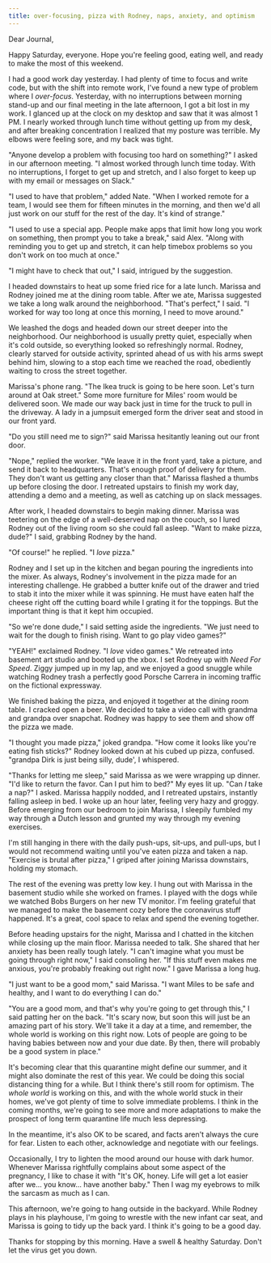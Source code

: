 ```yaml
---
title: over-focusing, pizza with Rodney, naps, anxiety, and optimism
---
```


Dear Journal,

Happy Saturday, everyone.  Hope you're feeling good, eating well, and
ready to make the most of this weekend.

I had a good work day yesterday.  I had plenty of time to focus and
write code, but with the shift into remote work, I've found a new type
of problem where I _over-focus_.  Yesterday, with no interruptions
between morning stand-up and our final meeting in the late afternoon,
I got a bit lost in my work.  I glanced up at the clock on my desktop
and saw that it was almost 1 PM.  I nearly worked through lunch time
without getting up from my desk, and after breaking concentration I
realized that my posture was terrible.  My elbows were feeling sore,
and my back was tight.

"Anyone develop a problem with focusing too hard on something?" I
asked in our afternoon meeting.  "I almost worked through lunch time
today.  With no interruptions, I forget to get up and stretch, and I
also forget to keep up with my email or messages on Slack."

"I used to have that problem," added Nate.  "When I worked remote for
a team, I would see them for fifteen minutes in the morning, and then
we'd all just work on our stuff for the rest of the day.  It's kind of
strange."

"I used to use a special app.  People make apps that limit how long
you work on something, then prompt you to take a break," said Alex.
"Along with reminding you to get up and stretch, it can help timebox
problems so you don't work on too much at once."

"I might have to check that out," I said, intrigued by the suggestion.

I headed downstairs to heat up some fried rice for a late lunch.
Marissa and Rodney joined me at the dining room table.  After we ate,
Marissa suggested we take a long walk around the neighborhood.
"That's perfect," I said.  "I worked for way too long at once this
morning, I need to move around."

We leashed the dogs and headed down our street deeper into the
neighborhood.  Our neighborhood is usually pretty quiet, especially
when it's cold outside, so everything looked so refreshingly normal.
Rodney, clearly starved for outside activity, sprinted ahead of us
with his arms swept behind him, slowing to a stop each time we reached
the road, obediently waiting to cross the street together.

Marissa's phone rang.  "The Ikea truck is going to be here soon.
Let's turn around at Oak street."  Some more furniture for Miles' room
would be delivered soon.  We made our way back just in time for the
truck to pull in the driveway.  A lady in a jumpsuit emerged form the
driver seat and stood in our front yard.

"Do you still need me to sign?" said Marissa hesitantly leaning out
our front door.

"Nope," replied the worker.  "We leave it in the front yard, take a
picture, and send it back to headquarters.  That's enough proof of
delivery for them.  They don't want us getting any closer than that."
Marissa flashed a thumbs up before closing the door.  I retreated
upstairs to finish my work day, attending a demo and a meeting, as
well as catching up on slack messages.

After work, I headed downstairs to begin making dinner.  Marissa was
teetering on the edge of a well-deserved nap on the couch, so I lured
Rodney out of the living room so she could fall asleep.  "Want to make
pizza, dude?" I said, grabbing Rodney by the hand.

"Of course!" he replied.  "I _love_ pizza."

Rodney and I set up in the kitchen and began pouring the ingredients
into the mixer.  As always, Rodney's involvement in the pizza made for
an interesting challenge.  He grabbed a butter knife out of the drawer
and tried to stab it into the mixer while it was spinning.  He must
have eaten half the cheese right off the cutting board while I grating
it for the toppings.  But the important thing is that it kept him
occupied.

"So we're done dude," I said setting aside the ingredients.  "We just
need to wait for the dough to finish rising.  Want to go play video
games?"

"YEAH!" exclaimed Rodney.  "I _love_ video games."  We retreated into
basement art studio and booted up the xbox.  I set Rodney up with
_Need For Speed_.  Ziggy jumped up in my lap, and we enjoyed a good
snuggle while watching Rodney trash a perfectly good Porsche Carrera
in incoming traffic on the fictional expressway.

We finished baking the pizza, and enjoyed it together at the dining
room table.  I cracked open a beer.  We decided to take a video call
with grandma and grandpa over snapchat.  Rodney was happy to see them
and show off the pizza we made.

"I thought you made pizza," joked grandpa.  "How come it looks like
you're eating fish sticks?"  Rodney looked down at his cubed up pizza,
confused.  "grandpa Dirk is just being silly, dude', I whispered.

"Thanks for letting me sleep," said Marissa as we were wrapping up
dinner.  "I'd like to return the favor.  Can I put him to bed?"  My
eyes lit up.  "Can _I_ take a nap?" I asked.  Marissa happily nodded,
and I retreated upstairs, instantly falling asleep in bed.  I woke up
an hour later, feeling very hazy and groggy.  Before emerging from our
bedroom to join Marissa, I sleepily fumbled my way through a Dutch
lesson and grunted my way through my evening exercises.

I'm still hanging in there with the daily push-ups, sit-ups, and
pull-ups, but I would not recommend waiting until you've eaten pizza
and taken a nap.  "Exercise is brutal after pizza," I griped after
joining Marissa downstairs, holding my stomach.

The rest of the evening was pretty low key.  I hung out with Marissa
in the basement studio while she worked on frames.  I played with the
dogs while we watched Bobs Burgers on her new TV monitor.  I'm feeling
grateful that we managed to make the basement cozy before the
coronavirus stuff happened.  It's a great, cool space to relax and
spend the evening together.

Before heading upstairs for the night, Marissa and I chatted in the
kitchen while closing up the main floor.  Marissa needed to talk.  She
shared that her anxiety has been really tough lately.  "I can't
imagine what you must be going through right now," I said consoling
her.  "If this stuff even makes me anxious, you're probably freaking
out right now."  I gave Marissa a long hug.

"I just want to be a good mom," said Marissa.  "I want Miles to be
safe and healthy, and I want to do everything I can do."

"You are a good mom, and that's why you're going to get through this,"
I said patting her on the back.  "It's scary now, but soon this will
just be an amazing part of his story.  We'll take it a day at a time,
and remember, the whole world is working on this right now.  Lots of
people are going to be having babies between now and your due date.
By then, there will probably be a good system in place."

It's becoming clear that this quarantine might define our summer, and
it might also dominate the rest of this year.  We could be doing this
social distancing thing for a while.  But I think there's still room
for optimism.  The _whole world_ is working on this, and with the
whole world stuck in their homes, we've got plenty of time to solve
immediate problems.  I think in the coming months, we're going to see
more and more adaptations to make the prospect of long term quarantine
life much less depressing.

In the meantime, it's also OK to be scared, and facts aren't always
the cure for fear.  Listen to each other, acknowledge and negotiate
with our feelings.

Occasionally, I try to lighten the mood around our house with dark
humor.  Whenever Marissa rightfully complains about some aspect of the
pregnancy, I like to chase it with "It's OK, honey.  Life will get a
lot easier after we... you know... have another baby."  Then I wag my
eyebrows to milk the sarcasm as much as I can.

This afternoon, we're going to hang outside in the backyard.  While
Rodney plays in his playhouse, I'm going to wrestle with the new
infant car seat, and Marissa is going to tidy up the back yard.  I
think it's going to be a good day.

Thanks for stopping by this morning.  Have a swell & healthy Saturday.
Don't let the virus get you down.
